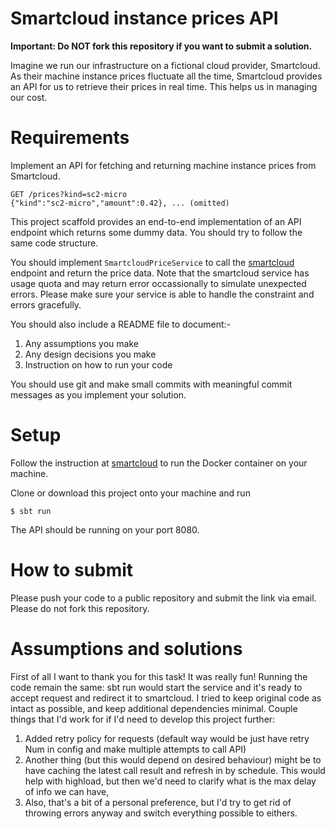# Smartcloud instance prices API

**Important: Do NOT fork this repository if you want to submit a solution.**

Imagine we run our infrastructure on a fictional cloud provider, Smartcloud. As their machine instance prices fluctuate all the time, Smartcloud provides an API for us to retrieve their prices in real time. This helps us in managing our cost.

# Requirements

Implement an API for fetching and returning machine instance prices from Smartcloud.

```
GET /prices?kind=sc2-micro
{"kind":"sc2-micro","amount":0.42}, ... (omitted)
```

This project scaffold provides an end-to-end implementation of an API endpoint which returns some dummy data. You should try to follow the same code structure.

You should implement `SmartcloudPriceService` to call the [smartcloud](https://hub.docker.com/r/smartpayco/smartcloud) endpoint and return the price data. Note that the smartcloud service has usage quota and may return error occassionally to simulate unexpected errors. Please make sure your service is able to handle the constraint and errors gracefully.

You should also include a README file to document:-
1. Any assumptions you make
1. Any design decisions you make
1. Instruction on how to run your code

You should use git and make small commits with meaningful commit messages as you implement your solution.

# Setup

Follow the instruction at [smartcloud](https://hub.docker.com/r/smartpayco/smartcloud) to run the Docker container on your machine.

Clone or download this project onto your machine and run

```
$ sbt run
```

The API should be running on your port 8080.

# How to submit

Please push your code to a public repository and submit the link via email. Please do not fork this repository.

# Assumptions and solutions

First of all I want to thank you for this task! It was really fun!
Running the code remain the same: sbt run would start the service and it's ready to accept request and redirect it to smartcloud.
I tried to keep original code as intact as possible, and keep additional dependencies minimal.
Couple things that I'd work for if I'd need to develop this project further:
1. Added retry policy for requests (default way would be just have retry Num in config and make multiple attempts to call API)
1. Another thing (but this would depend on desired behaviour) might be to have caching the latest call result and refresh in by schedule.
This would help with highload, but then we'd need to clarify what is the max delay of info we can have,
1. Also, that's a bit of a personal preference, but I'd try to get rid of throwing errors anyway and switch everything possible to eithers.
